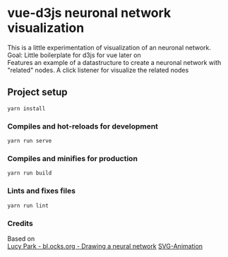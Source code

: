 # vue-d3js neuronal network visualization

This is a little experimentation of visualization of an neuronal network.  
Goal: Little boilerplate for d3js for vue later on  
Features an example of a datastructure to create a neuronal network with "related" nodes. A click listener for visualize the related nodes

## Project setup
```
yarn install
```

### Compiles and hot-reloads for development
```
yarn run serve
```

### Compiles and minifies for production
```
yarn run build
```

### Lints and fixes files
```
yarn run lint
```

### Credits

Based on   
[Lucy Park - bl.ocks.org - Drawing a neural network](https://bl.ocks.org/e9t/6073cd95c2a515a9f0ba)
[SVG-Animation](https://blog.fullstackdigital.com/creating-an-animated-dashed-line-background-with-svg-and-css-170f89f47000)  
 
